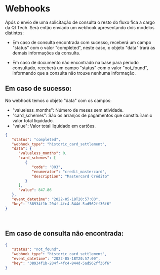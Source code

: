 # Webhooks

Após o envio de uma solicitação de consulta o resto do fluxo fica a cargo da QI Tech.
Será então enviado um webhook apresentando dois modelos distintos:

- Em caso de consulta encontrada com sucesso, receberá um campo "status" com o valor "completed", neste caso, o objeto "data" trará as demais informações da consulta.

- Em caso de documento não encontrado na base para periodo consultado, receberá um campo "status" com o valor "not_found", informando que a consulta não trouxe nenhuma informação.
 
## Em caso de sucesso:

No webhook temos o objeto "data" com os campos:

- "valueless_months": Número de meses sem atividade.
- "card_schemes": São os arranjos de pagamentos que constituíram o valor total liquidado.
- "value": Valor total liquidado em cartões.

```json
{
   "status": "completed",
   "webhook_type": "historic_card_settlement",
   "data": {
      "valueless_months": 0,
      "card_schemes": [
         {
            "code": "003",
            "enumerator": "credit_mastercard",
            "description": "Mastercard Crédito"
         }
      ],
      "value": 847.86
   },
   "event_datetime": "2022-05-18T20:57:00",
   "key": "38934f1b-204f-4fc4-844d-5ad562ff36f6"
}
```
<br>

## Em caso de consulta não encontrada:

```json
{
   "status": "not_found",
   "webhook_type": "historic_card_settlement",
   "event_datetime": "2022-05-18T20:57:00",
   "key": "38934f1b-204f-4fc4-844d-5ad562ff36f6"
}
```
<br>
